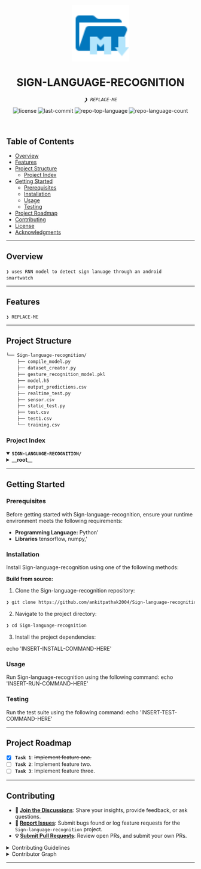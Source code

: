 <p align="center">
    <img src="https://raw.githubusercontent.com/PKief/vscode-material-icon-theme/ec559a9f6bfd399b82bb44393651661b08aaf7ba/icons/folder-markdown-open.svg" align="center" width="30%">
</p>
<p align="center"><h1 align="center">SIGN-LANGUAGE-RECOGNITION</h1></p>
<p align="center">
	<em><code>❯ REPLACE-ME</code></em>
</p>
<p align="center">
	<img src="https://img.shields.io/github/license/ankitpathak2004/Sign-language-recognition?style=default&logo=opensourceinitiative&logoColor=white&color=0080ff" alt="license">
	<img src="https://img.shields.io/github/last-commit/ankitpathak2004/Sign-language-recognition?style=default&logo=git&logoColor=white&color=0080ff" alt="last-commit">
	<img src="https://img.shields.io/github/languages/top/ankitpathak2004/Sign-language-recognition?style=default&color=0080ff" alt="repo-top-language">
	<img src="https://img.shields.io/github/languages/count/ankitpathak2004/Sign-language-recognition?style=default&color=0080ff" alt="repo-language-count">
</p>
<p align="center"><!-- default option, no dependency badges. -->
</p>
<p align="center">
	<!-- default option, no dependency badges. -->
</p>
<br>

##  Table of Contents

- [ Overview](#-overview)
- [ Features](#-features)
- [ Project Structure](#-project-structure)
  - [ Project Index](#-project-index)
- [ Getting Started](#-getting-started)
  - [ Prerequisites](#-prerequisites)
  - [ Installation](#-installation)
  - [ Usage](#-usage)
  - [ Testing](#-testing)
- [ Project Roadmap](#-project-roadmap)
- [ Contributing](#-contributing)
- [ License](#-license)
- [ Acknowledgments](#-acknowledgments)

---

##  Overview

<code>❯ uses RNN model to detect sign lanuage through an android smartwatch</code>

---

##  Features

<code>❯ REPLACE-ME</code>

---

##  Project Structure

```sh
└── Sign-language-recognition/
    ├── compile_model.py
    ├── dataset_creator.py
    ├── gesture_recognition_model.pkl
    ├── model.h5
    ├── output_predictions.csv
    ├── realtime_test.py
    ├── sensor.csv
    ├── static_test.py
    ├── test.csv
    ├── test1.csv
    └── training.csv
```


###  Project Index
<details open>
	<summary><b><code>SIGN-LANGUAGE-RECOGNITION/</code></b></summary>
	<details> <!-- __root__ Submodule -->
		<summary><b>__root__</b></summary>
		<blockquote>
			<table>
			<tr>
				<td><b><a href='https://github.com/ankitpathak2004/Sign-language-recognition/blob/master/compile_model.py'>compile_model.py</a></b></td>
				<td><code>❯ REPLACE-ME</code></td>
			</tr>
			<tr>
				<td><b><a href='https://github.com/ankitpathak2004/Sign-language-recognition/blob/master/dataset_creator.py'>dataset_creator.py</a></b></td>
				<td><code>❯ REPLACE-ME</code></td>
			</tr>
			<tr>
				<td><b><a href='https://github.com/ankitpathak2004/Sign-language-recognition/blob/master/realtime_test.py'>realtime_test.py</a></b></td>
				<td><code>❯ REPLACE-ME</code></td>
			</tr>
			<tr>
				<td><b><a href='https://github.com/ankitpathak2004/Sign-language-recognition/blob/master/static_test.py'>static_test.py</a></b></td>
				<td><code>❯ REPLACE-ME</code></td>
			</tr>
			</table>
		</blockquote>
	</details>
</details>

---
##  Getting Started

###  Prerequisites

Before getting started with Sign-language-recognition, ensure your runtime environment meets the following requirements:

- **Programming Language:** Python'
- **Libraries** tensorflow, numpy,'


###  Installation

Install Sign-language-recognition using one of the following methods:

**Build from source:**

1. Clone the Sign-language-recognition repository:
```sh
❯ git clone https://github.com/ankitpathak2004/Sign-language-recognition
```

2. Navigate to the project directory:
```sh
❯ cd Sign-language-recognition
```

3. Install the project dependencies:

echo 'INSERT-INSTALL-COMMAND-HERE'



###  Usage
Run Sign-language-recognition using the following command:
echo 'INSERT-RUN-COMMAND-HERE'

###  Testing
Run the test suite using the following command:
echo 'INSERT-TEST-COMMAND-HERE'

---
##  Project Roadmap

- [X] **`Task 1`**: <strike>Implement feature one.</strike>
- [ ] **`Task 2`**: Implement feature two.
- [ ] **`Task 3`**: Implement feature three.

---

##  Contributing

- **💬 [Join the Discussions](https://github.com/ankitpathak2004/Sign-language-recognition/discussions)**: Share your insights, provide feedback, or ask questions.
- **🐛 [Report Issues](https://github.com/ankitpathak2004/Sign-language-recognition/issues)**: Submit bugs found or log feature requests for the `Sign-language-recognition` project.
- **💡 [Submit Pull Requests](https://github.com/ankitpathak2004/Sign-language-recognition/blob/main/CONTRIBUTING.md)**: Review open PRs, and submit your own PRs.

<details closed>
<summary>Contributing Guidelines</summary>

1. **Fork the Repository**: Start by forking the project repository to your github account.
2. **Clone Locally**: Clone the forked repository to your local machine using a git client.
   ```sh
   git clone https://github.com/ankitpathak2004/Sign-language-recognition
   ```
3. **Create a New Branch**: Always work on a new branch, giving it a descriptive name.
   ```sh
   git checkout -b new-feature-x
   ```
4. **Make Your Changes**: Develop and test your changes locally.
5. **Commit Your Changes**: Commit with a clear message describing your updates.
   ```sh
   git commit -m 'Implemented new feature x.'
   ```
6. **Push to github**: Push the changes to your forked repository.
   ```sh
   git push origin new-feature-x
   ```
7. **Submit a Pull Request**: Create a PR against the original project repository. Clearly describe the changes and their motivations.
8. **Review**: Once your PR is reviewed and approved, it will be merged into the main branch. Congratulations on your contribution!
</details>

<details closed>
<summary>Contributor Graph</summary>
<br>
<p align="left">
   <a href="https://github.com{/ankitpathak2004/Sign-language-recognition/}graphs/contributors">
      <img src="https://contrib.rocks/image?repo=ankitpathak2004/Sign-language-recognition">
   </a>
</p>
</details>

---




